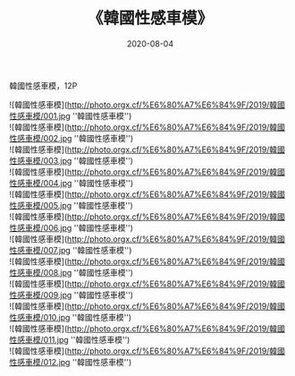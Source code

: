 ﻿---
layout: post
title:  《韓國性感車模》
date:   2020-08-04
img: http://photo.orgx.cf/%E6%80%A7%E6%84%9F/2019/韓國性感車模/000.jpg
categories: [美女, 性感, 泳衣]
---

韓國性感車模，12P

![韓國性感車模](http://photo.orgx.cf/%E6%80%A7%E6%84%9F/2019/韓國性感車模/001.jpg ''韓國性感車模'') <br>
![韓國性感車模](http://photo.orgx.cf/%E6%80%A7%E6%84%9F/2019/韓國性感車模/002.jpg ''韓國性感車模'') <br>
![韓國性感車模](http://photo.orgx.cf/%E6%80%A7%E6%84%9F/2019/韓國性感車模/003.jpg ''韓國性感車模'') <br>
![韓國性感車模](http://photo.orgx.cf/%E6%80%A7%E6%84%9F/2019/韓國性感車模/004.jpg ''韓國性感車模'') <br>
![韓國性感車模](http://photo.orgx.cf/%E6%80%A7%E6%84%9F/2019/韓國性感車模/005.jpg ''韓國性感車模'') <br>
![韓國性感車模](http://photo.orgx.cf/%E6%80%A7%E6%84%9F/2019/韓國性感車模/006.jpg ''韓國性感車模'') <br>
![韓國性感車模](http://photo.orgx.cf/%E6%80%A7%E6%84%9F/2019/韓國性感車模/007.jpg ''韓國性感車模'') <br>
![韓國性感車模](http://photo.orgx.cf/%E6%80%A7%E6%84%9F/2019/韓國性感車模/008.jpg ''韓國性感車模'') <br>
![韓國性感車模](http://photo.orgx.cf/%E6%80%A7%E6%84%9F/2019/韓國性感車模/009.jpg ''韓國性感車模'') <br>
![韓國性感車模](http://photo.orgx.cf/%E6%80%A7%E6%84%9F/2019/韓國性感車模/010.jpg ''韓國性感車模'') <br>
![韓國性感車模](http://photo.orgx.cf/%E6%80%A7%E6%84%9F/2019/韓國性感車模/011.jpg ''韓國性感車模'') <br>
![韓國性感車模](http://photo.orgx.cf/%E6%80%A7%E6%84%9F/2019/韓國性感車模/012.jpg ''韓國性感車模'') <br>
